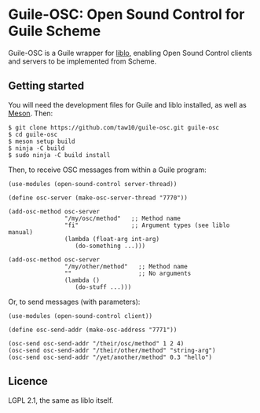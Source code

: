 Guile-OSC: Open Sound Control for Guile Scheme
==============================================

Guile-OSC is a Guile wrapper for [liblo](https://github.com/radarsat1/liblo),
enabling Open Sound Control clients and servers to be implemented from Scheme.


Getting started
---------------

You will need the development files for Guile and liblo installed, as well as
[Meson](https://mesonbuild.com/).  Then:

```
$ git clone https://github.com/taw10/guile-osc.git guile-osc
$ cd guile-osc
$ meson setup build
$ ninja -C build
$ sudo ninja -C build install
```

Then, to receive OSC messages from within a Guile program:

```
(use-modules (open-sound-control server-thread))

(define osc-server (make-osc-server-thread "7770"))

(add-osc-method osc-server
                "/my/osc/method"   ;; Method name
                "fi"               ;; Argument types (see liblo manual)
                (lambda (float-arg int-arg)
                   (do-something ...)))

(add-osc-method osc-server
                "/my/other/method"   ;; Method name
                ""                   ;; No arguments
                (lambda ()
                   (do-stuff ...)))
```

Or, to send messages (with parameters):
  
```
(use-modules (open-sound-control client))

(define osc-send-addr (make-osc-address "7771"))

(osc-send osc-send-addr "/their/osc/method" 1 2 4)
(osc-send osc-send-addr "/their/other/method" "string-arg")
(osc-send osc-send-addr "/yet/another/method" 0.3 "hello")
```


Licence
-------

LGPL 2.1, the same as liblo itself.
